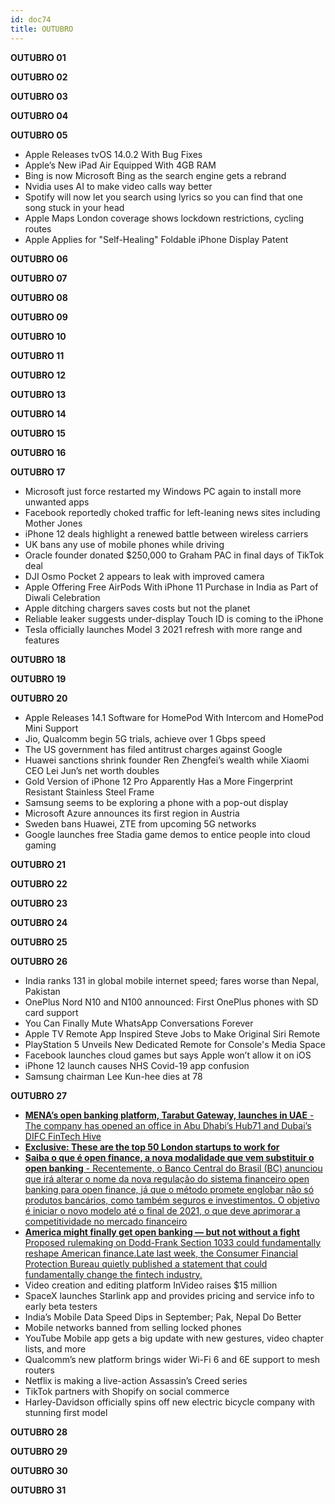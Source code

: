 ```yaml
---
id: doc74
title: OUTUBRO
---
```


**OUTUBRO 01**

**OUTUBRO 02**

**OUTUBRO 03**

**OUTUBRO 04**

**OUTUBRO 05**

- Apple Releases tvOS 14.0.2 With Bug Fixes
- Apple’s New iPad Air Equipped With 4GB RAM
- Bing is now Microsoft Bing as the search engine gets a rebrand
- Nvidia uses AI to make video calls way better
- Spotify will now let you search using lyrics so you can find that one song stuck in your head
- Apple Maps London coverage shows lockdown restrictions, cycling routes
- Apple Applies for "Self-Healing" Foldable iPhone Display Patent

**OUTUBRO 06**

**OUTUBRO 07**

**OUTUBRO 08**

**OUTUBRO 09**

**OUTUBRO 10**

**OUTUBRO 11**

**OUTUBRO 12**

**OUTUBRO 13**

**OUTUBRO 14**

**OUTUBRO 15**

**OUTUBRO 16**

**OUTUBRO 17**

- Microsoft just force restarted my Windows PC again to install more unwanted apps
- Facebook reportedly choked traffic for left-leaning news sites including Mother Jones
- iPhone 12 deals highlight a renewed battle between wireless carriers
- UK bans any use of mobile phones while driving
- Oracle founder donated $250,000 to Graham PAC in final days of TikTok deal
- DJI Osmo Pocket 2 appears to leak with improved camera
- Apple Offering Free AirPods With iPhone 11 Purchase in India as Part of Diwali Celebration
- Apple ditching chargers saves costs but not the planet
- Reliable leaker suggests under-display Touch ID is coming to the iPhone
- Tesla officially launches Model 3 2021 refresh with more range and features

**OUTUBRO 18**

**OUTUBRO 19**

**OUTUBRO 20**

- Apple Releases 14.1 Software for HomePod With Intercom and HomePod Mini Support
- Jio, Qualcomm begin 5G trials, achieve over 1 Gbps speed
- The US government has filed antitrust charges against Google
- Huawei sanctions shrink founder Ren Zhengfei’s wealth while Xiaomi CEO Lei Jun’s net worth doubles
- Gold Version of iPhone 12 Pro Apparently Has a More Fingerprint Resistant Stainless Steel Frame
- Samsung seems to be exploring a phone with a pop-out display
- Microsoft Azure announces its first region in Austria
- Sweden bans Huawei, ZTE from upcoming 5G networks
- Google launches free Stadia game demos to entice people into cloud gaming

**OUTUBRO 21**

**OUTUBRO 22**

**OUTUBRO 23**

**OUTUBRO 24**

**OUTUBRO 25**

**OUTUBRO 26**

- India ranks 131 in global mobile internet speed; fares worse than Nepal, Pakistan
- OnePlus Nord N10 and N100 announced: First OnePlus phones with SD card support
- You Can Finally Mute WhatsApp Conversations Forever
- Apple TV Remote App Inspired Steve Jobs to Make Original Siri Remote
- PlayStation 5 Unveils New Dedicated Remote for Console's Media Space
- Facebook launches cloud games but says Apple won’t allow it on iOS
- iPhone 12 launch causes NHS Covid-19 app confusion
- Samsung chairman Lee Kun-hee dies at 78


**OUTUBRO 27**

- [**MENA’s open banking platform, Tarabut Gateway, launches in UAE** - The company has opened an office in Abu Dhabi’s Hub71 and Dubai’s DIFC FinTech Hive](https://gulfbusiness.com/menas-open-banking-platform-tarabut-gateway-launches-in-uae/)
- [**Exclusive: These are the top 50 London startups to work for** ](https://www.cityam.com/exclusive-these-are-the-top-50-london-startups-to-work-for/)
- [**Saiba o que é open finance, a nova modalidade que vem substituir o open banking** - Recentemente, o Banco Central do Brasil (BC) anunciou que irá alterar o nome da nova regulação do sistema financeiro open banking para open finance, já que o método promete englobar não só produtos bancários, como também seguros e investimentos. O objetivo é iniciar o novo modelo até o final de 2021, o que deve aprimorar a competitividade no mercado financeiro](https://kontaazul.com.br/saiba-o-que-e-open-finance-a-nova-modalidade-que-vem-substituir-o-open-banking/)
- [**America might finally get open banking — but not without a fight** Proposed rulemaking on Dodd-Frank Section 1033 could fundamentally reshape American finance.Late last week, the Consumer Financial Protection Bureau quietly published a statement that could fundamentally change the fintech industry.](https://www.protocol.com/open-banking-dodd-frank-data-fintech)
- Video creation and editing platform InVideo raises $15 million
- SpaceX launches Starlink app and provides pricing and service info to early beta testers
- India’s Mobile Data Speed Dips in September; Pak, Nepal Do Better
- Mobile networks banned from selling locked phones
- YouTube Mobile app gets a big update with new gestures, video chapter lists, and more
- Qualcomm’s new platform brings wider Wi-Fi 6 and 6E support to mesh routers
- Netflix is making a live-action Assassin’s Creed series
- TikTok partners with Shopify on social commerce
- Harley-Davidson officially spins off new electric bicycle company with stunning first model

**OUTUBRO 28**

**OUTUBRO 29**

**OUTUBRO 30**

**OUTUBRO 31**
